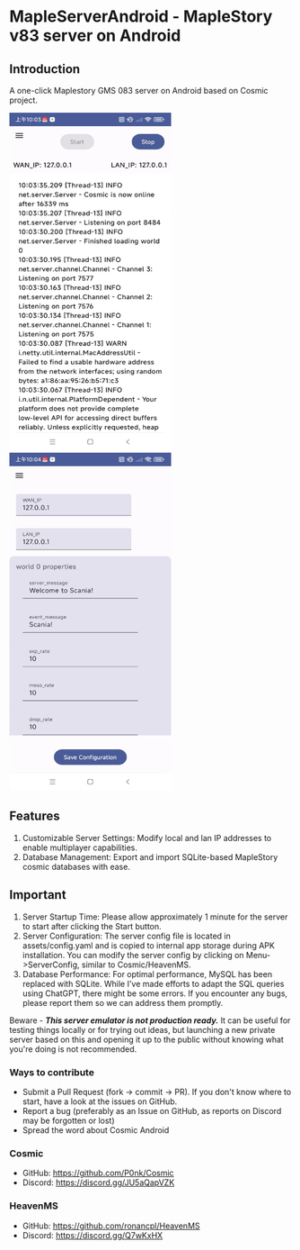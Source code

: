 # MapleServerAndroid - MapleStory v83 server on Android

## Introduction
A one-click Maplestory GMS 083 server on Android based on Cosmic project.

<img src="screenshot1.jpg" alt="Your Image" height="601" width="288"/><img src="screenshot2.jpg" alt="Your Image" height="601" width="288"/>

## Features
1. Customizable Server Settings: Modify local and lan IP addresses to enable multiplayer capabilities.
2. Database Management: Export and import SQLite-based MapleStory cosmic databases with ease.

## Important
1. Server Startup Time: Please allow approximately 1 minute for the server to start after clicking the Start button.
2. Server Configuration: The server config file is located in assets/config.yaml and is copied to internal app storage during APK installation. You can modify the server config by clicking on Menu->ServerConfig, similar to Cosmic/HeavenMS.  
3. Database Performance: For optimal performance, MySQL has been replaced with SQLite. While I've made efforts to adapt the SQL queries using ChatGPT, there might be some errors. If you encounter any bugs, please report them so we can address them promptly.

Beware - ***This server emulator is not production ready.***
It can be useful for testing things locally or for trying out ideas, but launching a new private server based on this and opening it up to the public
without knowing what you're doing is not recommended.

### Ways to contribute

* Submit a Pull Request (fork -> commit -> PR). If you don't know where to start, have a look at the issues on GitHub.
* Report a bug (preferably as an Issue on GitHub, as reports on Discord may be forgotten or lost)
* Spread the word about Cosmic Android

### Cosmic

- GitHub: https://github.com/P0nk/Cosmic
- Discord: https://discord.gg/JU5aQapVZK

### HeavenMS
- GitHub: https://github.com/ronancpl/HeavenMS
- Discord: https://discord.gg/Q7wKxHX